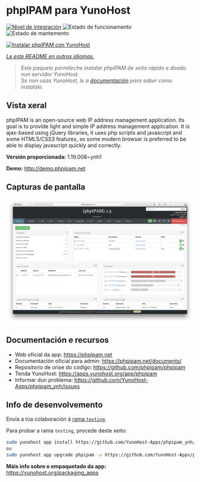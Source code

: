 <!--
NOTA: Este README foi creado automáticamente por <https://github.com/YunoHost/apps/tree/master/tools/readme_generator>
NON debe editarse manualmente.
-->

# phpIPAM para YunoHost

[![Nivel de integración](https://dash.yunohost.org/integration/phpipam.svg)](https://ci-apps.yunohost.org/ci/apps/phpipam/) ![Estado de funcionamento](https://ci-apps.yunohost.org/ci/badges/phpipam.status.svg) ![Estado de mantemento](https://ci-apps.yunohost.org/ci/badges/phpipam.maintain.svg)

[![Instalar phpIPAM con YunoHost](https://install-app.yunohost.org/install-with-yunohost.svg)](https://install-app.yunohost.org/?app=phpipam)

*[Le este README en outros idiomas.](./ALL_README.md)*

> *Este paquete permíteche instalar phpIPAM de xeito rápido e doado nun servidor YunoHost.*  
> *Se non usas YunoHost, le a [documentación](https://yunohost.org/install) para saber como instalalo.*

## Vista xeral

phpIPAM is an open-source web IP address management application. Its goal is to provide light and simple IP address management application. It is ajax-based using jQuery libraries, it uses php scripts and javascript and some HTML5/CSS3 features, so some modern browser is preferred to be able to display javascript quickly and correctly.

**Versión proporcionada:** 1.19.008~ynh1

**Demo:** <http://demo.phpipam.net>

## Capturas de pantalla

![Captura de pantalla de phpIPAM](./doc/screenshots/dashboard.png)

## Documentación e recursos

- Web oficial da app: <https://phpipam.net>
- Documentación oficial para admin: <https://phpipam.net/documents/>
- Repositorio de orixe do código: <https://github.com/phpipam/phpipam>
- Tenda YunoHost: <https://apps.yunohost.org/app/phpipam>
- Informar dun problema: <https://github.com/YunoHost-Apps/phpipam_ynh/issues>

## Info de desenvolvemento

Envía a túa colaboración á [rama `testing`](https://github.com/YunoHost-Apps/phpipam_ynh/tree/testing).

Para probar a rama `testing`, procede deste xeito:

```bash
sudo yunohost app install https://github.com/YunoHost-Apps/phpipam_ynh/tree/testing --debug
ou
sudo yunohost app upgrade phpipam -u https://github.com/YunoHost-Apps/phpipam_ynh/tree/testing --debug
```

**Máis info sobre o empaquetado da app:** <https://yunohost.org/packaging_apps>
